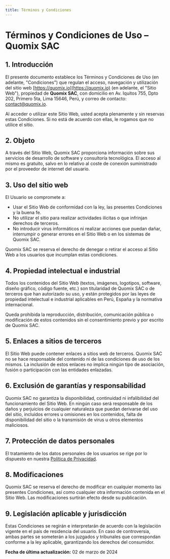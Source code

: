 ```yaml
---
title: Términos y Condiciones
---
```


# Términos y Condiciones de Uso – Quomix SAC

## 1. Introducción

El presente documento establece los Términos y Condiciones de Uso (en adelante, "Condiciones") que regulan el acceso, navegación y utilización del sitio web [https://quomix.io](https://quomix.io) (en adelante, el "Sitio Web"), propiedad de **Quomix SAC**, con domicilio en Av. Iquitos 755, Dpto 202, Primero 5ta, Lima 15646, Perú, y correo de contacto: [contact@quomix.io](mailto:contact@quomix.io).

Al acceder o utilizar este Sitio Web, usted acepta plenamente y sin reservas estas Condiciones. Si no está de acuerdo con ellas, le rogamos que no utilice el sitio.

## 2. Objeto

A través del Sitio Web, Quomix SAC proporciona información sobre sus servicios de desarrollo de software y consultoría tecnológica. El acceso al mismo es gratuito, salvo en lo relativo al coste de conexión suministrado por el proveedor de internet del usuario.

## 3. Uso del sitio web

El Usuario se compromete a:

- Usar el Sitio Web de conformidad con la ley, las presentes Condiciones y la buena fe.
- No utilizar el sitio para realizar actividades ilícitas o que infrinjan derechos de terceros.
- No introducir virus informáticos ni realizar acciones que puedan dañar, interrumpir o generar errores en el Sitio Web o en los sistemas de Quomix SAC.

Quomix SAC se reserva el derecho de denegar o retirar el acceso al Sitio Web a los usuarios que incumplan estas condiciones.

## 4. Propiedad intelectual e industrial

Todos los contenidos del Sitio Web (textos, imágenes, logotipos, software, diseño gráfico, código fuente, etc.) son titularidad de Quomix SAC o de terceros que han autorizado su uso, y están protegidos por las leyes de propiedad intelectual e industrial aplicables en Perú, España y la normativa internacional.

Queda prohibida la reproducción, distribución, comunicación pública o modificación de estos contenidos sin el consentimiento previo y por escrito de Quomix SAC.

## 5. Enlaces a sitios de terceros

El Sitio Web puede contener enlaces a sitios web de terceros. Quomix SAC no se hace responsable del contenido ni de las condiciones de uso de los mismos. La inclusión de estos enlaces no implica ningún tipo de asociación, fusión o participación con las entidades enlazadas.

## 6. Exclusión de garantías y responsabilidad

Quomix SAC no garantiza la disponibilidad, continuidad ni infalibilidad del funcionamiento del Sitio Web. En ningún caso será responsable de los daños y perjuicios de cualquier naturaleza que puedan derivarse del uso del sitio, incluidos errores u omisiones en los contenidos, falta de disponibilidad del sitio o la transmisión de virus u otros elementos maliciosos.

## 7. Protección de datos personales

El tratamiento de los datos personales de los usuarios se rige por lo dispuesto en nuestra [Política de Privacidad](https://quomix.io/politica-de-privacidad).

## 8. Modificaciones

Quomix SAC se reserva el derecho de modificar en cualquier momento las presentes Condiciones, así como cualquier otra información contenida en el Sitio Web. Las modificaciones surtirán efecto desde su publicación.

## 9. Legislación aplicable y jurisdicción

Estas Condiciones se regirán e interpretarán de acuerdo con la legislación vigente en el país de residencia del usuario. En caso de controversia, ambas partes se someterán a los juzgados y tribunales que correspondan conforme a la ley aplicable, garantizando los derechos del consumidor.

**Fecha de última actualización:** 02 de marzo de 2024